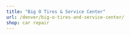 ```yaml
---
title: "Big O Tires & Service Center"
url: /denver/big-o-tires-and-service-center/
shop: car repair
---
```

